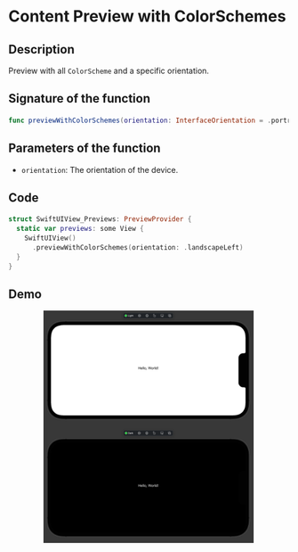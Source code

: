 # Content Preview with ColorSchemes

## Description
Preview with all `ColorScheme` and a specific orientation.

## Signature of the function
```swift
func previewWithColorSchemes(orientation: InterfaceOrientation = .portrait) -> some View
```

## Parameters of the function
- `orientation`: The orientation of the device.

## Code
```swift
struct SwiftUIView_Previews: PreviewProvider {
  static var previews: some View {
    SwiftUIView()
      .previewWithColorSchemes(orientation: .landscapeLeft)
  }
}
```

## Demo
<p align="center">
  <img src="/Documentation/Assets/ContentWithColorSchemes.png" width="75%">
</p>
